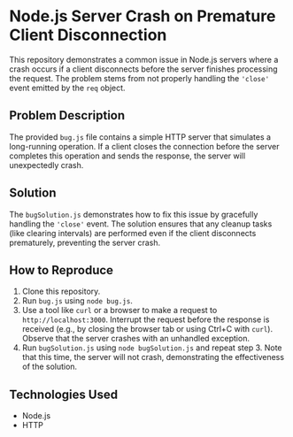 # Node.js Server Crash on Premature Client Disconnection

This repository demonstrates a common issue in Node.js servers where a crash occurs if a client disconnects before the server finishes processing the request.  The problem stems from not properly handling the `'close'` event emitted by the `req` object.

## Problem Description
The provided `bug.js` file contains a simple HTTP server that simulates a long-running operation. If a client closes the connection before the server completes this operation and sends the response, the server will unexpectedly crash.

## Solution
The `bugSolution.js` demonstrates how to fix this issue by gracefully handling the `'close'` event.  The solution ensures that any cleanup tasks (like clearing intervals) are performed even if the client disconnects prematurely, preventing the server crash.

## How to Reproduce
1. Clone this repository.
2. Run `bug.js` using `node bug.js`.
3. Use a tool like `curl` or a browser to make a request to `http://localhost:3000`.  Interrupt the request before the response is received (e.g., by closing the browser tab or using Ctrl+C with `curl`). Observe that the server crashes with an unhandled exception.
4. Run `bugSolution.js` using `node bugSolution.js` and repeat step 3. Note that this time, the server will not crash, demonstrating the effectiveness of the solution.

## Technologies Used
* Node.js
* HTTP